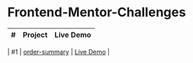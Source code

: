 # Frontend-Mentor-Challenges

| # | Project  | Live Demo |
| --- |---|---|

| #1 | [order-summary](https://github.com/Mukhran91/Frontend-Mentor-Challenges.git)  | [Live Demo](https://mukhran91.github.io/Frontend-Mentor-Challenges/order-summary) |
